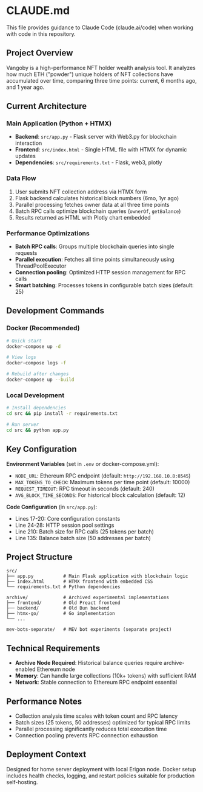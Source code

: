 # CLAUDE.md

This file provides guidance to Claude Code (claude.ai/code) when working with code in this repository.

## Project Overview

Vangoby is a high-performance NFT holder wealth analysis tool. It analyzes how much ETH ("powder") unique holders of NFT collections have accumulated over time, comparing three time points: current, 6 months ago, and 1 year ago.

## Current Architecture

### Main Application (Python + HTMX)
- **Backend**: `src/app.py` - Flask server with Web3.py for blockchain interaction
- **Frontend**: `src/index.html` - Single HTML file with HTMX for dynamic updates
- **Dependencies**: `src/requirements.txt` - Flask, web3, plotly

### Data Flow
1. User submits NFT collection address via HTMX form
2. Flask backend calculates historical block numbers (6mo, 1yr ago)
3. Parallel processing fetches owner data at all three time points
4. Batch RPC calls optimize blockchain queries (`ownerOf`, `getBalance`)
5. Results returned as HTML with Plotly chart embedded

### Performance Optimizations
- **Batch RPC calls**: Groups multiple blockchain queries into single requests
- **Parallel execution**: Fetches all time points simultaneously using ThreadPoolExecutor
- **Connection pooling**: Optimized HTTP session management for RPC calls
- **Smart batching**: Processes tokens in configurable batch sizes (default: 25)

## Development Commands

### Docker (Recommended)
```bash
# Quick start
docker-compose up -d

# View logs
docker-compose logs -f

# Rebuild after changes
docker-compose up --build
```

### Local Development
```bash
# Install dependencies
cd src && pip install -r requirements.txt

# Run server
cd src && python app.py
```

## Key Configuration

**Environment Variables** (set in `.env` or docker-compose.yml):
- `NODE_URL`: Ethereum RPC endpoint (default: `http://192.168.10.8:8545`)
- `MAX_TOKENS_TO_CHECK`: Maximum tokens per time point (default: 10000)
- `REQUEST_TIMEOUT`: RPC timeout in seconds (default: 240)
- `AVG_BLOCK_TIME_SECONDS`: For historical block calculation (default: 12)

**Code Configuration** (in `src/app.py`):
- Lines 17-20: Core configuration constants
- Line 24-28: HTTP session pool settings
- Line 210: Batch size for RPC calls (25 tokens per batch)
- Line 135: Balance batch size (50 addresses per batch)

## Project Structure

```
src/
├── app.py           # Main Flask application with blockchain logic
├── index.html       # HTMX frontend with embedded CSS
└── requirements.txt # Python dependencies

archive/             # Archived experimental implementations
├── frontend/        # Old Preact frontend
├── backend/         # Old Bun backend  
├── htmx-go/         # Go implementation
└── ...

mev-bots-separate/   # MEV bot experiments (separate project)
```

## Technical Requirements

- **Archive Node Required**: Historical balance queries require archive-enabled Ethereum node
- **Memory**: Can handle large collections (10k+ tokens) with sufficient RAM
- **Network**: Stable connection to Ethereum RPC endpoint essential

## Performance Notes

- Collection analysis time scales with token count and RPC latency
- Batch sizes (25 tokens, 50 addresses) optimized for typical RPC limits
- Parallel processing significantly reduces total execution time
- Connection pooling prevents RPC connection exhaustion

## Deployment Context

Designed for home server deployment with local Erigon node. Docker setup includes health checks, logging, and restart policies suitable for production self-hosting.
